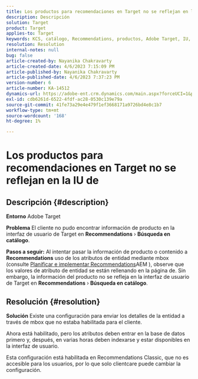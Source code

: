 ```yaml
---
title: Los productos para recomendaciones en Target no se reflejan en la IU de
description: Descripción
solution: Target
product: Target
applies-to: Target
keywords: KCS, catálogo, Recommendations, productos, Adobe Target, IU, información, búsqueda
resolution: Resolution
internal-notes: null
bug: false
article-created-by: Nayanika Chakravarty
article-created-date: 4/6/2023 7:15:09 PM
article-published-by: Nayanika Chakravarty
article-published-date: 4/6/2023 7:37:23 PM
version-number: 6
article-number: KA-14512
dynamics-url: https://adobe-ent.crm.dynamics.com/main.aspx?forceUCI=1&pagetype=entityrecord&etn=knowledgearticle&id=0c40ca52-afd4-ed11-a7c7-6045bd006b3d
exl-id: cdb6261d-6522-4fdf-ac28-0530c139e79a
source-git-commit: 41fe73a29e4e479f1ef3668171a9726bd4e8c1b7
workflow-type: tm+mt
source-wordcount: '168'
ht-degree: 1%

---
```


# Los productos para recomendaciones en Target no se reflejan en la IU de

## Descripción {#description}


<b>Entorno</b>
Adobe Target

<b>Problema</b>
El cliente no pudo encontrar información de producto en la interfaz de usuario de Target en <b>Recommendations</b> › <b>Búsqueda en catálogo</b>.

<b>Pasos a seguir:</b>
Al intentar pasar la información de producto o contenido a <b>Recommendations</b> uso de los atributos de entidad mediante mbox (consulte [Planificar e implementar Recommendations](https://experienceleague.adobe.com/docs/target/using/recommendations/plan-implement.html?lang=en)AEM ), observe que los valores de atributo de entidad se están rellenando en la página de. Sin embargo, la información del producto no se refleja en la interfaz de usuario de Target en <b>Recommendations</b> › <b>Búsqueda en catálogo</b>.


## Resolución {#resolution}


<b>Solución</b>
Existe una configuración para enviar los detalles de la entidad a través de mbox que no estaba habilitada para el cliente.

Ahora está habilitado, pero los atributos deben entrar en la base de datos primero y, después, en varias horas deben indexarse y estar disponibles en la interfaz de usuario.

Esta configuración está habilitada en Recommendations Classic, que no es accesible para los usuarios, por lo que solo clientcare puede cambiar la configuración.
